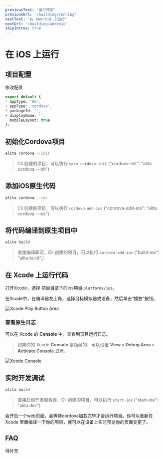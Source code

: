 ```yaml
---
previousText: '运行预览'
previousUrl: '/building/running'
nextText: '在 Android 上运行'
nextUrl: '/building/android'
skipIntros: true
---
```


# 在 iOS 上运行

## 项目配置

修改配置

```ts
export default {
- appType: 'h5',
+ appType: 'cordova',
+ packageId: '',
+ displayName: '',
  mobileLayout: true
};
```

## 初始化Cordova项目

```bash
alita cordova --init
```

> Cli 创建的项目，可以执行 `yarn cordova-init` ("cordova-init": "alita cordova --init")

## 添加iOS原生代码

```bash
alita cordova --ios
```

> Cli 创建的项目，可以执行 `cordova-add-ios` ("cordova-add-ios": "alita cordova --ios")

## 将代码编译到原生项目中

```bash
alita build
```

> 直接编译即可，Cli 创建的项目，可以执行 `cordova-add-ios` ("build-ios": "alita build",)

## 在 Xcode 上运行代码

打开Xcode，选择 项目目录下的ios项目 `platforms/ios`。

在Xcode中，在编译器左上角，选择目标模拟器或设备，然后单击“播放”按钮。

![Xcode Play Button Area](/assets/img/running/ios-xcode-play-button-area.png)

### 查看原生日志

可以在 Xcode 的 **Console** 中，查看到项目运行日志。

> 如果你的 Xcode **Console** 是隐藏的，可以设置 **View** &raquo; **Debug Area** &raquo; **Activate Console** 显示。

![Xcode Console](/assets/img/running/ios-xcode-console.png)

## 实时开发调试

```bash
alita build
```

> 直接启动开发服务器，Cli 创建的项目，可以执行 `start-ios` ("start-ios": "alita dev")

会开启一个web页面，会等待cordova加载完毕才会运行项目。你可以重新在 Xcode 里面编译一下你的项目，就可以在设备上实时预览你的页面变更了。

## FAQ

待补充
